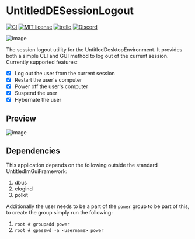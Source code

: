 # UntitledDESessionLogout
[![CI](https://github.com/MadLadSquad/UntitledDESessionLogout/actions/workflows/CI.yaml/badge.svg)](https://github.com/MadLadSquad/UntitledDESessionLogout/actions/workflows/CI.yaml)
[![MIT license](https://img.shields.io/badge/License-MIT-blue.svg)](https://lbesson.mit-license.org/)
[![trello](https://img.shields.io/badge/Trello-UDE-blue])](https://trello.com/b/HmfuRY2K/untitleddesktop)
[![Discord](https://img.shields.io/discord/717037253292982315.svg?label=&logo=discord&logoColor=ffffff&color=7389D8&labelColor=6A7EC2)](https://discord.gg/4wgH8ZE)

![image](https://github.com/MadLadSquad/UntitledDESessionLogout/assets/40400590/ac666164-9f37-49ce-802c-353556b0d3bf)


The session logout utility for the UntitledDesktopEnvironment. It provides both a simple CLI and GUI method to log out of the 
current session. Currently supported features:
- [x] Log out the user from the current session
- [x] Restart the user's computer
- [x] Power off the user's computer
- [x] Suspend the user
- [x] Hybernate the user

## Preview
![image](https://user-images.githubusercontent.com/40400590/208991632-61d382d0-9bcd-435a-9c23-45017f0904c5.png)


## Dependencies
This application depends on the following outside the standard UntitledImGuiFramework:
1. dbus
1. elogind
1. polkit

Additionally the user needs to be a part of the `power` group to be part of this, to create the group simply run the following:
1. `root # groupadd power`
1. `root # gpasswd -a <username> power`
